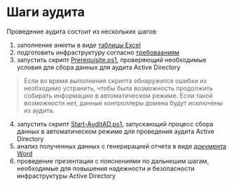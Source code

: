 # Шаги аудита

Проведение аудита состоит из нескольких шагов:
1. заполнение анкеты в виде [таблицы Excel](/Form/FormAuditAD.xlsx)
2. подготовить инфраструктуру согласно [требовааниям](/Prerequisite/)
3. запустить скрипт [Prerequisite.ps1](/PowerShell/Prerequisite.ps1), проверяющий необходимые условия для сбора данных для аудита Active Directory

> Если во время выполнения скрипта обнаружится ошибки их необходимо устранить, чтобы была возможность продолжить собирать информацию в автоматическом режиме. Если такой возможности нет, данные контроллеры домена будут исключены из аудита.

4. запустить скрипт [Start-AuditAD.ps1](/PowerShell/Start-AuditAD.ps1), запускающий процесс сбора данных в автоматическом режиме для проведения аудита Active Directory
5. анализ полученных данных с генерирацией отчета в виде [документа Word](/Report/)
6. проведение презентации с пояснениями по дальнешим шагам, необходимые для повышения надежности и безопасности инфраструктуры Active Directory